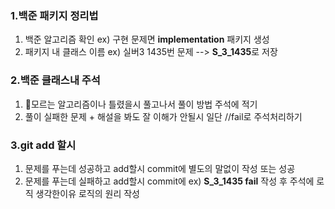 ### 1.백준 패키지 정리법
1) 백준 알고리즘 확인 ex) 구현 문제면 **implementation** 패키지 생성
2) 패키지 내 클래스 이름 ex) 실버3 1435번 문제 --> **S_3_1435**로 저장

### 2.백준 클래스내 주석
1) 모르는 알고리즘이나 틀렸을시 풀고나서 풀이 방법 주석에 적기
2) 풀이 실패한 문제 + 해설을 봐도 잘 이해가 안될시 일단 //fail로 주석처리하기

### 3.git add 할시
1) 문제를 푸는데 성공하고 add할시
   commit에 별도의 말없이 작성 또는 성공
2) 문제를 푸는데 실패하고 add할시
   commit에 ex) **S_3_1435 fail** 작성 후 주석에 로직 생각한이유 로직의 원리 작성
